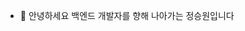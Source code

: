 - 👋 안녕하세요 백엔드 개발자를 향해 나아가는 정승원입니다


<!---
jsw6542/jsw6542 is a ✨ special ✨ repository because its `README.md` (this file) appears on your GitHub profile.
You can click the Preview link to take a look at your changes.
--->
